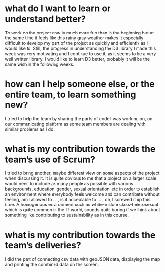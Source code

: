 
# what do I want to learn or understand better?

To work on the project now is much more fun than in the beginning but at the
same time it feels like this rainy gray weather makes it especially difficult
to develop my part of the project as quickly and efficiently as I would like
to. Still, the progress in understanding the D3 library I made this week was
very motivating and I continue to use it, as it seems to be a very well written
library. I would like to learn D3 better, probably it will be the same wish in
the following weeks.

# how can I help someone else, or the entire team, to learn something new?

I tried to help the team by sharing the parts of code I was working on, on our
communicating platform as some team members are dealing with similar problems
as I do.

# what is my contribution towards the team’s use of Scrum?

I tried to bring another, maybe different view on some aspects of the project
when discussing it. It is quite obvious to me that a project on a larger scale
would need to include as many people as possible with various backgrounds,
education, gender, sexual orientation, etc in order to establish an environment
where everybody feels welcome and can contribute without feeling, am I allowed
to ... , is it acceptable to ... , oh, I screwed it up this time. A homogenous
environment such as white-middle class-heterosexual which is quite common in
the IT world, sounds quite boring if we think about something like contributing
to sustainability as in this course.

# what is my contribution towards the team’s deliveries?

I did the part of connecting csv data with geoJSON data, displaying the map and
printing the combined data on the screen.
